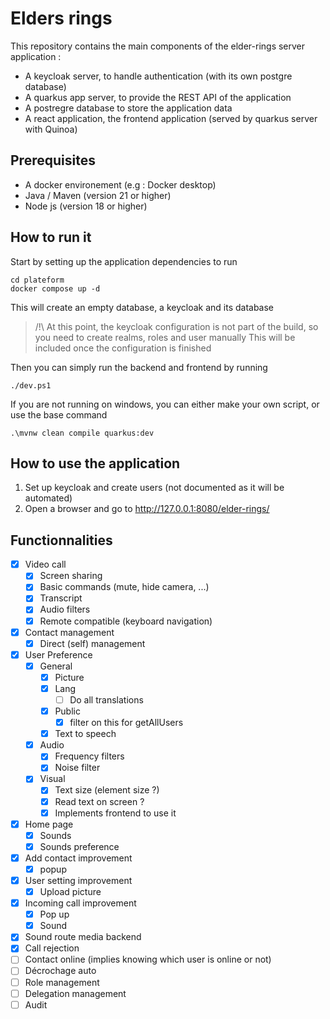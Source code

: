 # Elders rings

This repository contains the main components of the elder-rings server application :

- A keycloak server, to handle authentication (with its own postgre database)
- A quarkus app server, to provide the REST API of the application
- A postregre database to store the application data
- A react application, the frontend application (served by quarkus server with Quinoa)

## Prerequisites

- A docker environement (e.g : Docker desktop)
- Java / Maven (version 21 or higher)
- Node js (version 18 or higher)

## How to run it

Start by setting up the application dependencies to run

```
cd plateform
docker compose up -d
```

This will create an empty database, a keycloak and its database

> /!\ At this point, the keycloak configuration is not part of the build, so you need to create realms, roles and user manually
> This will be included once the configuration is finished

Then you can simply run the backend and frontend by running

```
./dev.ps1
```

If you are not running on windows, you can either make your own script, or use the base command

```
.\mvnw clean compile quarkus:dev
```

## How to use the application

1. Set up keycloak and create users (not documented as it will be automated)
2. Open a browser and go to http://127.0.0.1:8080/elder-rings/

## Functionnalities

- [x] Video call
  - [x] Screen sharing
  - [x] Basic commands (mute, hide camera, ...)
  - [x] Transcript
  - [x] Audio filters
  - [x] Remote compatible (keyboard navigation)
- [x] Contact management
  - [x] Direct (self) management
- [x] User Preference
  - [x] General
    - [x] Picture
    - [x] Lang
      - [ ] Do all translations
    - [x] Public
      - [x] filter on this for getAllUsers
    - [x] Text to speech
  - [x] Audio
    - [x] Frequency filters
    - [x] Noise filter
  - [x] Visual
    - [x] Text size (element size ?)
    - [x] Read text on screen ?
    - [x] Implements frontend to use it
- [x] Home page
  - [x] Sounds
  - [x] Sounds preference
- [x] Add contact improvement
  - [x] popup
- [x] User setting improvement
  - [x] Upload picture
- [x] Incoming call improvement
  - [x] Pop up
  - [x] Sound
- [x] Sound route media backend
- [x] Call rejection
- [ ] Contact online (implies knowing which user is online or not)
- [ ] Décrochage auto
- [ ] Role management
- [ ] Delegation management
- [ ] Audit

